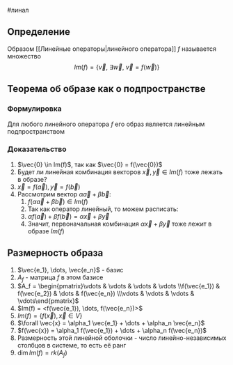 #линал 
## Определение
Образом [[Линейные операторы|линейного оператора]] $f$ называется множество $$Im(f) = \{ \vec{v}, \ \exists \vec{w}, \ \vec{v} = f(\vec{w})\}$$
## Теорема об образе как о подпространстве
### Формулировка
Для любого линейного оператора $f$ его образ является линейным подпространством
### Доказательство
1. $\vec{0} \in Im(f)$, так как $\vec{0} = f(\vec{0})$
2. Будет ли линейная комбинация векторов $\vec{x}, \vec{y} \in Im(f)$ тоже лежать в образе?
3. $\vec{x} = f(\vec{a}), \vec{y} = f(\vec{b})$
4. Рассмотрим вектор $\alpha \vec{a} + \beta \vec{b}:$
	1. $f(\alpha \vec{a} + \beta \vec{b}) \in Im(f)$
	2. Так как оператор линейный, то можем расписать:
	3. $\alpha f(\vec{a}) + \beta f(\vec{b}) = \alpha \vec{x} + \beta \vec{y}$
	4. Значит, первоначальная комбинация $\alpha \vec{x} + \beta \vec{y}$ тоже лежит в образе $Im(f)$
## Размерность образа
1. $\vec{e_1}, \dots, \vec{e_n}$ - базис
2. $A_f$ - матрица $f$ в этом базисе
3. $A_f = \begin{pmatrix}\vdots & \vdots & \vdots & \vdots \\f(\vec{e_1}) & f(\vec{e_2}) & \dots & f(\vec{e_n}) \\\vdots & \vdots & \vdots & \vdots\end{pmatrix}$
4. $Im(f) = <f(\vec{e_1}), \dots, f(\vec{e_n})>$
5. $Im(f) = \{ f(\vec{x}), \vec{x} \in V\}$
6. $\forall \vec{x} = \alpha_1 \vec{e_1} + \dots + \alpha_n \vec{e_n}$
7. $f(\vec{x}) = \alpha_1 f(\vec{e_1}) + \dots + \alpha_n f(\vec{e_n})$
8. Размерность этой линейной оболочки - число линейно-независимых столбцов в системе, то есть её ранг
9. $\dim Im(f) = rk(A_f)$